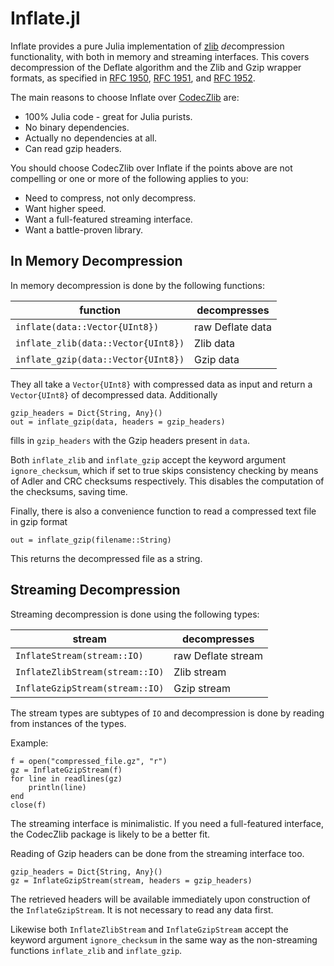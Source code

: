 # Inflate.jl

Inflate provides a pure Julia implementation of
[zlib](https://zlib.net) *de*compression functionality, with both in
memory and streaming interfaces. This covers decompression of the
Deflate algorithm and the Zlib and Gzip wrapper formats, as specified
in [RFC 1950](https://www.ietf.org/rfc/rfc1950.txt),
[RFC 1951](https://www.ietf.org/rfc/rfc1951.txt), and
[RFC 1952](https://www.ietf.org/rfc/rfc1952.txt).

The main reasons to choose Inflate over
[CodecZlib](https://github.com/bicycle1885/CodecZlib.jl) are:
* 100% Julia code - great for Julia purists.
* No binary dependencies.
* Actually no dependencies at all.
* Can read gzip headers.

You should choose CodecZlib over Inflate if the points above are not
compelling or one or more of the following applies to you:
* Need to compress, not only decompress.
* Want higher speed.
* Want a full-featured streaming interface.
* Want a battle-proven library.

## In Memory Decompression

In memory decompression is done by the following functions:

| function | decompresses |
| -------- | ------------ |
| `inflate(data::Vector{UInt8})` | raw Deflate data |
| `inflate_zlib(data::Vector{UInt8})` | Zlib data |
| `inflate_gzip(data::Vector{UInt8})` | Gzip data |

They all take a `Vector{UInt8}` with compressed data as input and
return a `Vector{UInt8}` of decompressed data. Additionally
```
gzip_headers = Dict{String, Any}()
out = inflate_gzip(data, headers = gzip_headers)
```
fills in `gzip_headers` with the Gzip headers present in `data`.

Both `inflate_zlib` and `inflate_gzip` accept the keyword argument
`ignore_checksum`, which if set to true skips consistency checking by
means of Adler and CRC checksums respectively. This disables the
computation of the checksums, saving time.

Finally,
there is also a convenience function to read a compressed text file in
gzip format
```
out = inflate_gzip(filename::String)
```
This returns the decompressed file as a string.


## Streaming Decompression

Streaming decompression is done using the following types:

| stream | decompresses |
| ------ | ------------ |
| `InflateStream(stream::IO)` | raw Deflate stream |
| `InflateZlibStream(stream::IO)` | Zlib stream |
| `InflateGzipStream(stream::IO)` | Gzip stream |

The stream types are subtypes of `IO` and decompression is done by
reading from instances of the types.

Example:
```
f = open("compressed_file.gz", "r")
gz = InflateGzipStream(f)
for line in readlines(gz)
    println(line)
end
close(f)
```
The streaming interface is minimalistic. If you need a full-featured
interface, the CodecZlib package is likely to be a better fit.

Reading of Gzip headers can be done from the streaming interface too.
```
gzip_headers = Dict{String, Any}()
gz = InflateGzipStream(stream, headers = gzip_headers)
```
The retrieved headers will be available immediately upon construction
of the `InflateGzipStream`. It is not necessary to read any data
first.

Likewise both `InflateZlibStream` and `InflateGzipStream` accept the
keyword argument `ignore_checksum` in the same way as the
non-streaming functions `inflate_zlib` and `inflate_gzip`.

